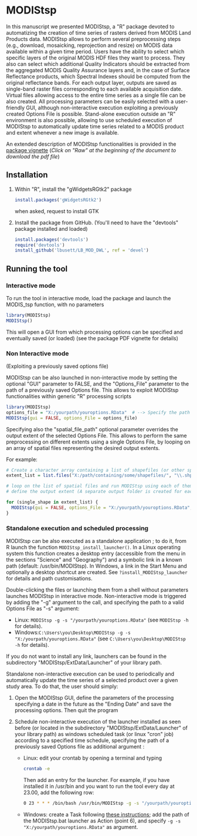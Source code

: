 # MODIStsp

In this manuscript we presented MODIStsp, a "R" package devoted to automatizing the creation of time series of rasters derived from MODIS Land Products data.  MODIStsp allows to perform several preprocessing steps (e.g., download, mosaicking, reprojection and resize) on MODIS data available within a given time period. Users have the ability to select which specific layers of the original MODIS HDF files they want to process. They also can select which additional Quality Indicators should be extracted from the aggregated MODIS Quality Assurance layers and, in the case of Surface Reflectance products, which Spectral Indexes should be computed from the original reflectance bands. For each output layer, outputs are saved as single-band raster files corresponding to each available acquisition date. Virtual files allowing access to the entire time series as a single file can be also created. All processing parameters can be easily selected with a user-friendly GUI, although non-interactive execution exploiting a previously created Options File is possible. Stand-alone execution outside an "R" environment is also possible, allowing to use scheduled execution of MODIStsp to automatically update time series related to a MODIS product and extent whenever a new image is available. 

An extended description of MODIStsp functionalities is provided in the [package vignette](https://github.com/lbusett/MODIStsp/blob/devel/inst/doc/MODIStsp.pdf) (_Click on "Raw" at the beginning of the document to download the pdf file_) 

## Installation

1. Within "R", install the "gWidgetsRGtk2" package

    ```r
    install.packages('gWidgetsRGtk2')
    ```
    when asked, request to install GTK

2. Install the package from GitHub. (You'll need to have the "devtools" package installed and loaded)

    ```r
    install.packages('devtools')
    require('devtools')
    install_github('lbusett/LB_MOD_DWL', ref = 'devel')
    ```

## Running the tool

### Interactive mode
To run the tool in interactive mode, load the package and launch the MODIS_tsp function, with no parameters
```r
library(MODIStsp)
MODIStsp()
```
This will open a GUI from which processing options can be specified and eventually saved (or loaded) (see the package PDF vignette for details)

### Non Interactive mode
(Exploiting a previously saved options file)

MODIStsp can be also launched in non-interactive mode by setting the optional "GUI" parameter to FALSE, and the "Options_File" parameter to the path of a previously saved Options file.  This allows to exploit MODIStsp functionalities within generic "R" processing scripts

```r
library(MODIStsp) 
options_file = "X:/yourpath/youroptions.RData"  # --> Specify the path to a valid options file saved in advance from the GUI
MODIStsp(gui = FALSE, options_File = options_file)
```

Specifying also the "spatial_file_path" optional parameter overrides the output extent of the selected Options File. This allows to perform the same preprocessing on different extents using a single Options File, by looping on an array of spatial files representing the desired output extents.

For example:
```r
# Create a character array containing a list of shapefiles (or other spatial files)
extent_list = list.files("X:/path/containing/some/shapefiles/", "\\.shp$")  

# loop on the list of spatial files and run MODIStsp using each of them to automatically 
# define the output extent (A separate output folder is created for each input spatial file).

for (single_shape in extent_list) {
  MODIStsp(gui = FALSE, options_File = "X:/yourpath/youroptions.RData", spatial_file_path = single_shape )
}
```

### Standalone execution and scheduled processing 

MODIStsp can be also executed as a standalone application ; to do it, from R launch the function `MODIStsp_install_launcher()`.
In a Linux operating system this function creates a desktop entry (accessible from the menu in the sections "Science" and "Geography")
and a symbolic link in a known path (default: /usr/bin/MODIStsp).
In Windows, a link in the Start Menu and optionally a desktop shortcut are created.
See `?install_MODIStsp_launcher` for details and path customisations.

Double-clicking the files or launching them from a shell without parameters launches MODIStsp in interactive mode. Non-interactive mode is triggered by adding the "-g"  argument to the call, and specifying the path to a valid Options File as "-s" argument:

* Linux: `MODIStsp -g -s "/yourpath/youroptions.RData"`
  (see `MODIStsp -h` for details).
* Windows:`C:\Users\you\Desktop\MODIStsp -g -s "X:/yourpath/youroptions.RData"`
  (see `C:\Users\you\Desktop\MODIStsp -h` for details).

If you do not want to install any link, launchers can be found in the subdirectory "MODIStsp/ExtData/Launcher" of your library path.


Standalone non-interactive execution can be used to periodically and automatically update the time series of a selected product over a given study area. To do that, the user should simply:
1)	Open the MODIStsp GUI, define the parameters of the processing specifying a date in the future as the "Ending Date" and save the processing options. Then quit the program
 
2. Schedule non-interactive execution of the launcher installed as seen before (or located in the subdirectory "MODIStsp/ExtData/Launcher" of your library path) as windows scheduled task (or linux "cron" job) according to a specified time schedule, specifying the path of a previously saved Options file as additional argument
:
    * Linux: edit your crontab by opening a terminal and typing

        ```bash
        crontab -e
        ```
        
        Then add an entry for the launcher. For example, if you have installed it in /usr/bin and you want to run the tool every day at 23.00, add the following row:
        
        ```bash
        0 23 * * * /bin/bash /usr/bin/MODIStsp -g -s "/yourpath/youroptions.RData"
        ```
        
    * Windows: create a Task following [these instructions](https://technet.microsoft.com/en-us/library/cc748993.aspx); add the path of the MODIStsp.bat launcher as Action (point 6), and specify  `-g -s "X:/yourpath/youroptions.RData"` as argument.

